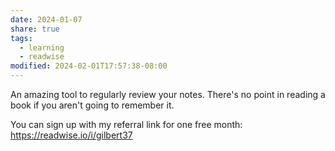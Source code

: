 ```yaml
---
date: 2024-01-07
share: true
tags:
  - learning
  - readwise
modified: 2024-02-01T17:57:38-08:00
---
```


An amazing tool to regularly review your notes. There's no point in reading a book if you aren't going to remember it. 

You can sign up with my referral link for one free month: https://readwise.io/i/gilbert37